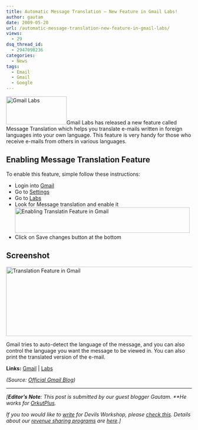 ```yaml
---
title: Automatic Message Translation – New Feature in Gmail Labs!
author: gautam
date: 2009-05-20
url: /automatic-message-translation-new-feature-in-gmail-labs/
views:
  - 29
dsq_thread_id:
  - 2947098236
categories:
  - News
tags:
  - Email
  - Gmail
  - Google
---
```

<img class="size-full wp-image-8849 alignright" src="http://cdn.devilsworkshop.org/files/2009/05/gmail-labs.png" alt="Gmail Labs" width="164" height="76" />Gmail Labs has released a new feature called Message Translation which helps you translate e-mails written in foreign languages into your own language. This feature is very handy for those who receive e-mails from others in various languages.<!--more-->

## Enabling Message Translation Feature

To enable this feature, simple follow these instructions:

  * Login into <a href="http://mail.google.com/" onclick="_gaq.push(['_trackEvent', 'outbound-article', 'http://mail.google.com/', 'Gmail']);" title="Gmail">Gmail</a>
  * Go to <a href="http://mail.google.com/mail/#settings" onclick="_gaq.push(['_trackEvent', 'outbound-article', 'http://mail.google.com/mail/#settings', 'Settings']);" title="Gmail Settings">Settings</a>
  * Go to <a href="http://mail.google.com/mail/#settings/labs" onclick="_gaq.push(['_trackEvent', 'outbound-article', 'http://mail.google.com/mail/#settings/labs', 'Labs']);" title="Gmail Labs">Labs</a>
  * Look for Message translation and enable it  
    [<img class="aligncenter size-full wp-image-8852" src="http://cdn.devilsworkshop.org/files/2009/05/translation.jpg" alt="Enabling Translatin Feature in Gmail" width="474" height="69" />][1]
  * Click on Save changes button at the bottom

## Screenshot

[<img class="aligncenter size-full wp-image-8850" src="http://cdn.devilsworkshop.org/files/2009/05/autotranslate.jpg" alt="Translation Feature in Gmail" width="525" height="188" />][2]

Gmail tries to auto-detect the language of the message, and you can also control the language you want the message to be viewed in. You can also print the translated version of the e-mail.

**Links:** <a href="http://mail.google.com/" onclick="_gaq.push(['_trackEvent', 'outbound-article', 'http://mail.google.com/', 'Gmail']);" title="Gmail">Gmail</a> | <a href="http://mail.google.com/mail/#settings/labs" onclick="_gaq.push(['_trackEvent', 'outbound-article', 'http://mail.google.com/mail/#settings/labs', 'Labs']);" title="Gmail Labs">Labs</a>

*(Source: <a href="http://gmailblog.blogspot.com/2009/05/new-in-labs-automatic-message.html" onclick="_gaq.push(['_trackEvent', 'outbound-article', 'http://gmailblog.blogspot.com/2009/05/new-in-labs-automatic-message.html', 'Official Gmail Blog']);" title="Gmail Official Blog - Message Translation">Official Gmail Blog</a>)*

* * *

*[**Editor&#8217;s Note**: This post is submitted by our guest blogger Gautam. **He works for <a href="http://www.orkutplus.net/" onclick="_gaq.push(['_trackEvent', 'outbound-article', 'http://www.orkutplus.net/', 'OrkutPlus']);" target="_blank">OrkutPlus</a>.*</p> 

*If you too would like to [write][3] for Devils Workshop, please [check this][3]. Details about our [revenue sharing programs][3] are [here][3].]*

 [1]: http://cdn.devilsworkshop.org/files/2009/05/translation.jpg
 [2]: http://cdn.devilsworkshop.org/files/2009/05/autotranslate.jpg
 [3]: http://devilsworkshop.org/join-dw/
